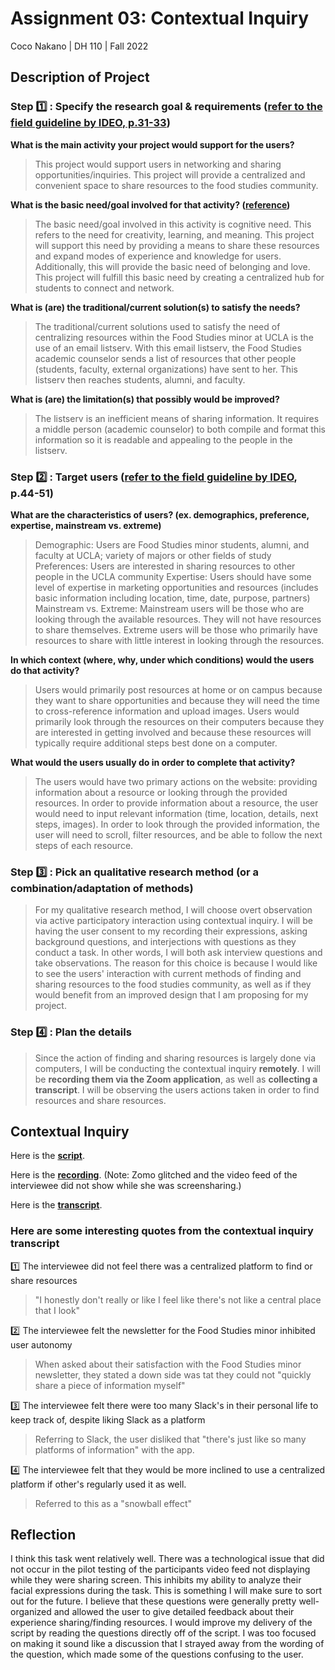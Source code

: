 # Assignment 03: Contextual Inquiry

Coco Nakano | DH 110 | Fall 2022

## Description of Project

### Step :one: : Specify the research goal & requirements ([refer to the field guideline by IDEO, p.31-33](http://d1r3w4d5z5a88i.cloudfront.net/assets/guide/Field%20Guide%20to%20Human-Centered%20Design_IDEOorg_English-ee47a1ed4b91f3252115b83152828d7e.pdf))

**What is the main activity your project would support for the users?**

> This project would support users in networking and sharing opportunities/inquiries. This project will provide a centralized and convenient space to share resources to the food studies community.

**What is the basic need/goal involved for that activity? ([reference](https://en.wikipedia.org/wiki/Maslow's_hierarchy_of_needs))**

> The basic need/goal involved in this activity is cognitive need. This refers to the need for creativity, learning, and meaning. This project will support this need by providing a means to share these resources and expand modes of experience and knowledge for users. Additionally, this will provide the basic need of belonging and love. This project will fulfill this basic need by creating a centralized hub for students to connect and network.

**What is (are) the traditional/current solution(s) to satisfy the needs?**

> The traditional/current solutions used to satisfy the need of centralizing resources within the Food Studies minor at UCLA is the use of an email listserv. With this email listserv, the Food Studies academic counselor sends a list of resources that other people (students, faculty, external organizations) have sent to her. This listserv then reaches students, alumni, and faculty. 

**What is (are) the limitation(s) that possibly would be improved?**

> The listserv is an inefficient means of sharing information. It requires a middle person (academic counselor) to both compile and format this information so it is readable and appealing to the people in the listserv. 

### Step :two: : Target users ([refer to the field guideline by IDEO](http://d1r3w4d5z5a88i.cloudfront.net/assets/guide/Field%20Guide%20to%20Human-Centered%20Design_IDEOorg_English-ee47a1ed4b91f3252115b83152828d7e.pdf), p.44-51)

**What are the characteristics of users? (ex. demographics, preference, expertise, mainstream vs. extreme)**

> Demographic: Users are Food Studies minor students, alumni, and faculty at UCLA; variety of majors or other fields of study
> Preferences: Users are interested in sharing resources to other people in the UCLA community
> Expertise: Users should have some level of expertise in marketing opportunities and resources (includes basic information including location, time, date, purpose, partners)
> Mainstream vs. Extreme: Mainstream users will be those who are looking through the available resources. They will not have resources to share themselves. Extreme users will be those who primarily have resources to share with little interest in looking through the resources.

**In which context (where, why, under which conditions) would the users do that activity?**

> Users would primarily post resources at home or on campus because they want to share opportunities and because they will need the time to cross-reference information and upload images.
> Users would primarily look through the resources on their computers because they are interested in getting involved and because these resources will typically require additional steps best done on a computer. 

**What would the users usually do in order to complete that activity?**

> The users would have two primary actions on the website: providing information about a resource or looking through the provided resources. In order to provide information about a resource, the user would need to input relevant information (time, location, details, next steps, images). In order to look through the provided information, the user will need to scroll, filter resources, and be able to follow the next steps of each resource.

### Step :three: : Pick an qualitative research method (or a combination/adaptation of methods) 

> For my qualitative research method, I will choose overt observation via active participatory interaction using contextual inquiry. I will be having the user consent to my recording their expressions, asking background questions, and interjections with questions as they conduct a task. In other words, I will both ask interview questions and take observations.
> The reason for this choice is because I would like to see the users' interaction with current methods of finding and sharing resources to the food studies community, as well as if they would benefit from an improved design that I am proposing for my project.

### Step :four: : Plan the details

> Since the action of finding and sharing resources is largely done via computers, I will be conducting the contextual inquiry **remotely**. I will be **recording them via the Zoom application**, as well as **collecting a transcript**.
> I will be observing the users actions taken in order to find resources and share resources.

## Contextual Inquiry

Here is the **[script](https://docs.google.com/document/d/1cs6mBN3LS5G_ky92IQjkEkR6z09mAUTlzMs9ZVY188I/edit?usp=sharing)**.

Here is the **[recording](https://drive.google.com/file/d/1PdjHojbhLiTAZhroiHuREX_Fbtcg0Tif/view?usp=sharing)**. (Note: Zomo glitched and the video feed of the interviewee did not show while she was screensharing.)

Here is the **[transcript](https://docs.google.com/document/d/1v6-KqM4j8vOz0e-xfyYaEjCvYxGOVOWGURgVkUls5NA/edit?usp=sharing)**.

### Here are some interesting quotes from the contextual inquiry transcript

:one: The interviewee did not feel there was a centralized platform to find or share resources
> "I honestly don't really or like I feel like there's not like a central place that I look"

:two: The interviewee felt the newsletter for the Food Studies minor inhibited user autonomy
> When asked about their satisfaction with the Food Studies minor newsletter, they stated a down side was tat they could not "quickly share a piece of information myself"

:three: The interviewee felt there were too many Slack's in their personal life to keep track of, despite liking Slack as a platform
> Referring to Slack, the user disliked that "there's just like so many platforms of information" with the app.

:four: The interviewee felt that they would be more inclined to use a centralized platform if other's regularly used it as well.
> Referred to this as a "snowball effect"

## Reflection

I think this task went relatively well. There was a technological issue that did not occur in the pilot testing of the participants video feed not displaying while they were sharing screen. This inhibits my ability to analyze their facial expressions during the task. This is something I will make sure to sort out for the future. I believe that these questions were generally pretty well-organized and allowed the user to give detailed feedback about their experience sharing/finding resources. I would improve my delivery of the script by reading the questions directly off of the script. I was too focused on making it sound like a discussion that I strayed away from the wording of the question, which made some of the questions confusing to the user. 
